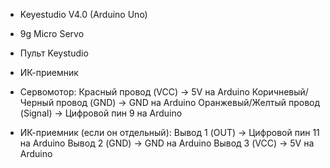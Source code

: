 - Keyestudio V4.0 (Arduino Uno)
- 9g Micro Servo
- Пульт Keystudio
- ИК-приемник

- Сервомотор:
Красный провод (VCC) -> 5V на Arduino
Коричневый/Черный провод (GND) -> GND на Arduino
Оранжевый/Желтый провод (Signal) -> Цифровой пин 9 на Arduino

- ИК-приемник (если он отдельный):
Вывод 1 (OUT) -> Цифровой пин 11 на Arduino
Вывод 2 (GND) -> GND на Arduino
Вывод 3 (VCC) -> 5V на Arduino
